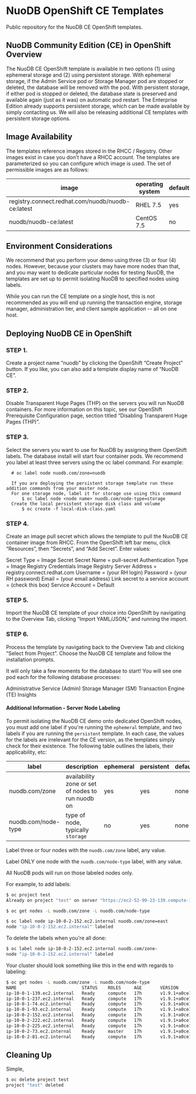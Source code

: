 # NuoDB OpenShift CE Templates

Public repository for the NuoDB CE OpenShift templates.

## NuoDB Community Edition (CE) in OpenShift Overview

The NuoDB CE OpenShift template is available in two options (1) using ephemeral storage and (2) using persistent storage. With ephemeral storage, if the Admin Service pod or Storage Manager pod are stopped or deleted, the database will be removed with the pod. With persistent storage, if either pod is stopped or deleted, the database state is preserved and available again (just as it was) on automatic pod restart.  The Enterprise Edition already supports persistent storage, which can be made available by simply contacting us. We will also be releasing additional CE templates with persistent storage options.

## Image Availability

The templates reference images stored in the RHCC / Registry. Other images
exist in case you don't have a RHCC account. The templates are parameterized
so you can configure which image is used. The set of permissible images are as
follows:

| image  | operating system | default  |
|---|---|---|
| registry.connect.redhat.com/nuodb/nuodb-ce:latest  | RHEL 7.5 | yes |
| nuodb/nuodb-ce:latest | CentOS 7.5 | no |

## Environment Considerations

We recommend that you perform your demo using three (3) or four (4) nodes.
However, because your clusters may have more nodes than that, and you may
want to dedicate particular nodes for testing NuoDB, the templates are set
up to permit isolating NuoDB to specified nodes using labels.

While you can run the CE template on a single host, this is not recommended
as you will end up running the transaction engine, storage manager, administration
tier, and client sample application -- all on one host.

## Deploying NuoDB CE in OpenShift

### STEP 1.
Create a project name “nuodb” by clicking the OpenShift “Create Project” button. If you like, you can also add a template display name of “NuoDB CE”.

### STEP 2.
Disable Transparent Huge Pages (THP) on the servers you will run NuoDB containers. For more information on this topic, see our OpenShift Prerequisite Configuration page, section titled “Disabling Transparent Huge Pages (THP)”.

### STEP 3.
Select the servers you want to use for NuoDB by assigning them OpenShift labels. The database install will start four container pods. We recommend you label at least three servers using the oc label command. For example:

      # oc label node nuodb.com/zone=nuodb

      If you are deploying the persistent storage template run these addition commands from your master node.
      For one storage node, label it for storage use using this command
          $ oc label node <node name> nuodb.com/node-type=storage
      Create the local persistent storage disk class and volume
          $ oc create -f local-disk-class.yaml

### STEP 4.
Create an image pull secret which allows the template to pull the NuoDB CE container image from RHCC. From the OpenShift left bar menu, click “Resources”, then “Secrets”, and “Add Secret”. Enter values:

Secret Type = Image Secret
Secret Name = pull-secret
Authentication Type = Image Registry Credentials
Image Registry Server Address = registry.connect.redhat.com
Username = (your RH login)
Password = (your RH password)
Email = (your email address)
Link secret to a service account = (check this box)
Service Account = Default

### STEP 5.
Import the NuoDB CE template of your choice into OpenShift by navigating to the Overview Tab, clicking “Import YAML/JSON,” and running the import.

### STEP 6.
Process the template by navigating back to the Overview Tab and clicking “Select from Project”. Choose the NuoDB CE template and follow the installation prompts.

It will only take a few moments for the database to start! You will see one pod each for the following database processes:

Administrative Service (Admin)
Storage Manager (SM)
Transaction Engine (TE)
Insights

#### Additional Information - Server Node Labeling

To permit isolating the NuoDB CE demo onto dedicated OpenShift nodes, you
must add one label if you're running the `ephemeral` template, and two
labels if you are running the `persistent` template. In each case, the
values for the labels are irrelevant for the CE version, as the templates
simply check for their existence. The following table outlines the labels,
their applicability, etc:

| label  | description  | ephemeral  | persistent  | default |
|---|---|---|---|---|
| nuodb.com/zone  | availability zone or set of nodes to run nuodb on  | yes  | yes  | none |
| nuodb.com/node-type  | type of node, typically `storage` |  no | yes  | none |

Label three or four nodes with the `nuodb.com/zone` label, any value.

Label ONLY one node with the `nuodb.com/node-type` label, with any value.

All NuoDB pods will run on those labeled nodes only.

For example, to add labels:

```bash
$ oc project test
Already on project "test" on server "https://ec2-52-90-23-139.compute-1.amazonaws.com:8443".

$ oc get nodes -L nuodb.com/zone -L nuodb.com/node-type

$ oc label node ip-10-0-2-152.ec2.internal nuodb.com/zone=east
node "ip-10-0-2-152.ec2.internal" labeled
```

To delete the labels when you're all done:

```bash
$ oc label node ip-10-0-2-152.ec2.internal nuodb.com/zone-
node "ip-10-0-2-152.ec2.internal" labeled
```

Your cluster should look something like this in the end with regards to labeling:

```bash
$ oc get nodes -L nuodb.com/zone -L nuodb.com/node-type
NAME                         STATUS    ROLES     AGE       VERSION             ZONE      NODE-TYPE
ip-10-0-1-139.ec2.internal   Ready     compute   17h       v1.9.1+a0ce1bc657   a         storage
ip-10-0-1-237.ec2.internal   Ready     compute   17h       v1.9.1+a0ce1bc657   a         
ip-10-0-1-74.ec2.internal    Ready     compute   17h       v1.9.1+a0ce1bc657   a         
ip-10-0-1-93.ec2.internal    Ready     compute   17h       v1.9.1+a0ce1bc657   a         
ip-10-0-2-152.ec2.internal   Ready     compute   17h       v1.9.1+a0ce1bc657             
ip-10-0-2-222.ec2.internal   Ready     compute   17h       v1.9.1+a0ce1bc657             
ip-10-0-2-225.ec2.internal   Ready     compute   17h       v1.9.1+a0ce1bc657             
ip-10-0-2-73.ec2.internal    Ready     master    17h       v1.9.1+a0ce1bc657             
ip-10-0-2-81.ec2.internal    Ready     compute   17h       v1.9.1+a0ce1bc657            
```

## Cleaning Up

Simple,

```bash
$ oc delete project test
project "test" deleted
```
